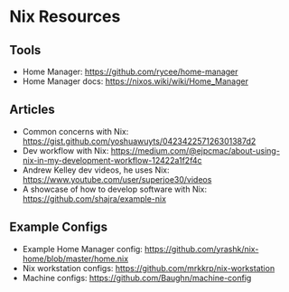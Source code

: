 # Nix Resources

## Tools

* Home Manager: https://github.com/rycee/home-manager
* Home Manager docs: https://nixos.wiki/wiki/Home_Manager

## Articles

* Common concerns with Nix: https://gist.github.com/yoshuawuyts/042342257126301387d2
* Dev workflow with Nix: https://medium.com/@ejpcmac/about-using-nix-in-my-development-workflow-12422a1f2f4c
* Andrew Kelley dev videos, he uses Nix: https://www.youtube.com/user/superjoe30/videos
* A showcase of how to develop software with Nix: https://github.com/shajra/example-nix

## Example Configs

* Example Home Manager config: https://github.com/yrashk/nix-home/blob/master/home.nix
* Nix workstation configs: https://github.com/mrkkrp/nix-workstation
* Machine configs: https://github.com/Baughn/machine-config 
